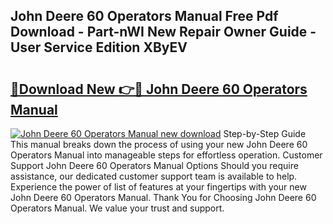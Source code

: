## John Deere 60 Operators Manual Free Pdf Download - Part-nWI New Repair Owner Guide - User Service Edition XByEV

# <h2><a href="http://bc94937.oget.top/?id=John+Deere+60+Operators+Manual">🔗Download New 👉🔴 John Deere 60 Operators Manual</a></h2>

[![John Deere 60 Operators Manual new download](https://i.imgur.com/5g1atiW.png)](http://bc94937.oget.top/?id=John+Deere+60+Operators+Manual)
Step-by-Step Guide This manual breaks down the process of using your new John Deere 60 Operators Manual into manageable steps for effortless operation. Customer Support John Deere 60 Operators Manual Options Should you require assistance, our dedicated customer support team is available to help. Experience the power of list of features at your fingertips with your new John Deere 60 Operators Manual. Thank You for Choosing John Deere 60 Operators Manual. We value your trust and support.
